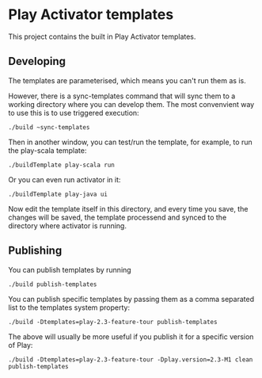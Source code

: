 Play Activator templates
========================

This project contains the built in Play Activator templates.

Developing
----------

The templates are parameterised, which means you can't run them as is.

However, there is a sync-templates command that will sync them to a working directory
where you can develop them.  The most convenvient way to use this is to use triggered
execution:

    ./build ~sync-templates

Then in another window, you can test/run the template, for example, to run the
play-scala template:

    ./buildTemplate play-scala run

Or you can even run activator in it:

    ./buildTemplate play-java ui

Now edit the template itself in this directory, and every time you save, the changes
will be saved, the template processend and synced to the directory where activator
is running.

Publishing
----------

You can publish templates by running

    ./build publish-templates

You can publish specific templates by passing them as a comma separated list to the
templates system property:

    ./build -Dtemplates=play-2.3-feature-tour publish-templates

The above will usually be more useful if you publish it for a specific version of Play:

    ./build -Dtemplates=play-2.3-feature-tour -Dplay.version=2.3-M1 clean publish-templates
